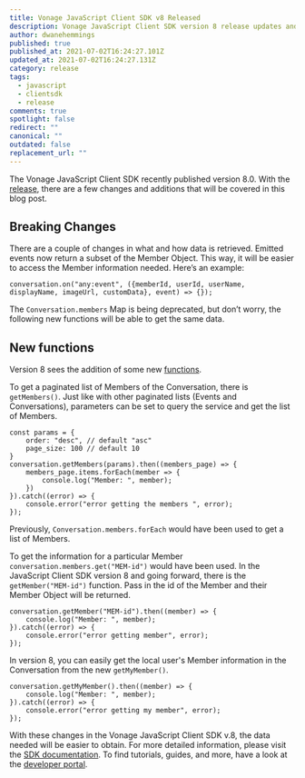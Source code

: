 ```yaml
---
title: Vonage JavaScript Client SDK v8 Released
description: Vonage JavaScript Client SDK version 8 release updates and changes.
author: dwanehemmings
published: true
published_at: 2021-07-02T16:24:27.101Z
updated_at: 2021-07-02T16:24:27.131Z
category: release
tags:
  - javascript
  - clientsdk
  - release
comments: true
spotlight: false
redirect: ""
canonical: ""
outdated: false
replacement_url: ""
---
```

The Vonage JavaScript Client SDK recently published version 8.0. With the [release](https://developer.nexmo.com/client-sdk/sdk-documentation/javascript/release-notes), there are a few changes and additions that will be covered in this blog post.

## Breaking Changes

There are a couple of changes in what and how data is retrieved. Emitted events now return a subset of the Member Object. This way, it will be easier to access the Member information needed. Here’s an example:

```
conversation.on("any:event", ({memberId, userId, userName, displayName, imageUrl, customData}, event) => {});
```

The `Conversation.members` Map is being deprecated, but don’t worry, the following new functions will be able to get the same data. 

## New functions

Version 8 sees the addition of some new [functions](https://developer.nexmo.com/client-sdk/in-app-messaging/guides/get-member-s-information/javascript).

To get a paginated list of Members of the Conversation, there is `getMembers()`. Just like with other paginated lists (Events and Conversations), parameters can be set to query the service and get the list of Members.

```
const params = {
    order: "desc", // default "asc"
    page_size: 100 // default 10
}
conversation.getMembers(params).then((members_page) => {
    members_page.items.forEach(member => {
        console.log("Member: ", member);
    })
}).catch((error) => {
    console.error("error getting the members ", error);
});
```

Previously, `Conversation.members.forEach` would have been used to get a list of Members.

To get the information for a particular Member `conversation.members.get("MEM-id")` would have been used. In the JavaScript Client SDK version 8 and going forward, there is the `getMember("MEM-id")` function. Pass in the id of the Member and their Member Object will be returned.

```
conversation.getMember("MEM-id").then((member) => {
    console.log("Member: ", member);
}).catch((error) => {
    console.error("error getting member", error);
});
```

In version 8, you can easily get the local user's Member information in the Conversation from the new `getMyMember()`.

```
conversation.getMyMember().then((member) => {
    console.log("Member: ", member);
}).catch((error) => {
    console.error("error getting my member", error);
});
```

With these changes in the Vonage JavaScript Client SDK v.8, the data needed will be easier to obtain. For more detailed information, please visit the [SDK documentation](https://developer.nexmo.com/sdk/stitch/javascript/index.html). To find tutorials, guides, and more, have a look at the [developer portal](https://developer.nexmo.com/client-sdk/overview).